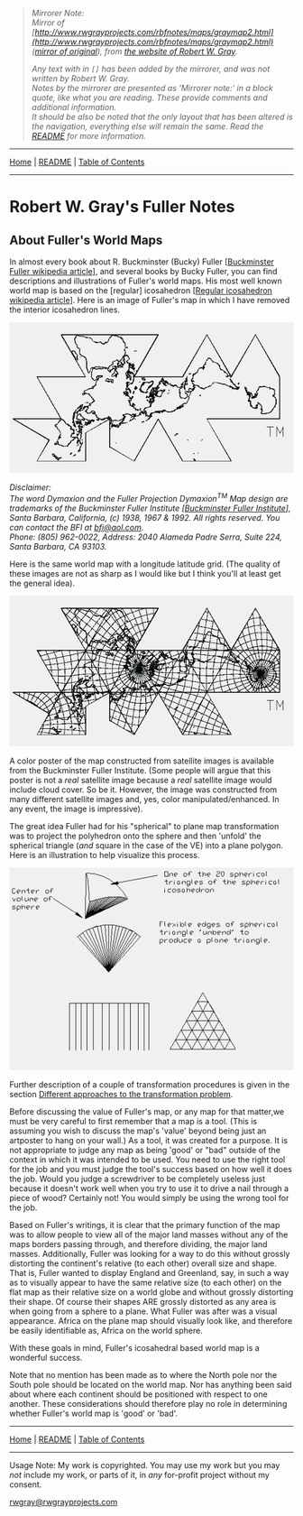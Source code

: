 <!-- Date: 6 January 2016 16:27:47 -->

> *Mirrorer Note:*  
> *Mirror of [http://www.rwgrayprojects.com/rbfnotes/maps/graymap2.html](http://www.rwgrayprojects.com/rbfnotes/maps/graymap2.html) ([mirror of original](./orginal/graymap2.html "About Fuller's World Maps")), from [the website of Robert W. Gray](http://www.rwgrayprojects.com/ "rwgrayprojects.com").*
>
> *Any text with in `[]` has been added by the mirrorer, and was not written by Robert W. Gray.*  
> *Notes by the mirrorer are presented as 'Mirrorer note:' in a block quote, like what you are reading. These provide comments and  additional information.*  
> *It should be also be noted that the only layout that has been altered is the navigation, everything else will remain the same.*
> *Read the [README](../README.md "README.md") for more information.*

<hr>

[Home](../index.md "Home") | [README](../README.md "README.md") | [Table of Contents](../table_of_contents.md "Table of Contents")

<hr>

# Robert W. Gray's Fuller Notes

## About Fuller's World Maps

In almost every book about R. Buckminster (Bucky) Fuller [[Buckminster Fuller wikipedia article](https://en.wikipedia.org/wiki/Buckminster_Fuller "Buckminster Fuller wikipedia.org")], and several books by Bucky Fuller, you can find descriptions and illustrations of Fuller's world maps. His most well known world map is based on the [regular] icosahedron [[Regular icosahedron wikipedia article](https://en.wikipedia.org/wiki/Regular_icosahedron "Regular Icosahedron wikipedia.org")]. Here is an image of Fuller's map in which I have removed the interior icosahedron lines.

![](./images/fmap2.gif)

*Disclaimer:  
The word Dymaxion and the Fuller Projection Dymaxion<sup>TM</sup> Map design are trademarks of the Buckminster Fuller Institute [[Buckminster Fuller Institute](https://bfi.org/ "Buckminster Fuller Institute bfi.org")], Santa Barbara, California, (c) 1938, 1967 & 1992. All rights reserved. You can contact the BFI at [bfi@aol.com](mailto:bfi@aol.com).  
Phone: (805) 962-0022, Address: 2040 Alameda Padre Serra, Suite 224, Santa Barbara, CA 93103.*

Here is the same world map with a longitude latitude grid. (The quality of these images are not as sharp as I would like but I think you'll at least get the general idea).

![](./images/fmap3.gif)

A color poster of the map constructed from satellite images is available from the Buckminster Fuller Institute. (Some people will argue that this poster is not a *real* satellite image because a *real* satellite image would include cloud cover. So be it. However, the image was constructed from many different satellite images and, yes, color manipulated/enhanced. In any event, the image is impressive).

The great idea Fuller had for his "spherical" to plane map transformation was to project the polyhedron onto the sphere and then 'unfold' the spherical triangle (*and* square in the case of the VE) into a plane polygon. Here is an illustration to help visualize this process.

![](./images/mapfu1.gif)

Further description of a couple of transformation procedures is given in the section [Different approaches to the transformation problem](graymapa.html).

Before discussing the value of Fuller's map, or any map for that matter,we must be very careful to first remember that a map is a tool. (This is assuming you wish to discuss the map's 'value' beyond being just an artposter to hang on your wall.) As a tool, it was created for a purpose. It is not appropriate to judge any map as being 'good' or "bad" outside of the context in which it was intended to be used. You need to use the right tool for the job and you must judge the tool's success based on how well it does the job. Would you judge a screwdriver to be completely useless just because it doesn't work well when you try to use it to drive a nail through a piece of wood? Certainly not! You would simply be using the wrong tool for the job.

Based on Fuller's writings, it is clear that the primary function of the map was to allow people to view all of the major land masses without any of the maps borders passing through, and therefore dividing, the major land masses. Additionally, Fuller was looking for a way to do this without grossly distorting the continent's relative (to each other) overall size and shape. That is, Fuller wanted to display England and Greenland, say, in such a way as to visually appear to have the same relative size (to each other) on the flat map as their relative size on a world globe and without grossly distorting their shape. Of course their shapes ARE grossly distorted as any area is when going from a sphere to a plane. What Fuller was after was a visual appearance. Africa on the plane map should visually look like, and therefore be easily identifiable as, Africa on the world sphere.

With these goals in mind, Fuller's icosahedral based world map is a
wonderful success.

Note that no mention has been made as to where the North pole nor the South pole should be located on the world map. Nor has anything been said about where each continent should be positioned with respect to one another. These considerations should therefore play no role in determining whether Fuller's world map is 'good' or 'bad'.

<hr>

[Home](../index.md "Home") | [README](../README.md "README.md") | [Table of Contents](../table_of_contents.md "Table of Contents")

<hr>

Usage Note: My work is copyrighted. You may use my work but you may *not* include my work, or parts of it, in *any* for-profit project without my consent.

[rwgray@rwgrayprojects.com](mailto:rwgray@rwgrayprojects.com)
